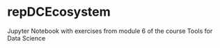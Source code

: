 # repDCEcosystem
Jupyter Notebook with exercises from module 6 of the course Tools for Data Science
